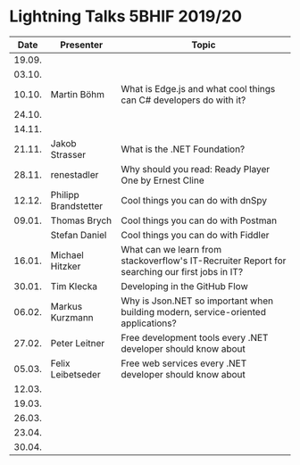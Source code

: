 # Lightning Talks 5BHIF 2019/20

|  Date  |      Presenter       |                               Topic                                |
| ------ | -------------------- | ------------------------------------------------------------------ |
| 19.09. |                      |                                                                    |
| 03.10. |                      |                                                                    |
| 10.10. | Martin Böhm          | What is Edge.js and what cool things can C# developers do with it? |
| 24.10. |                      |                                                                    |
| 14.11. |                      |                                                                    |
| 21.11. | Jakob Strasser       | What is the .NET Foundation?                                       |
| 28.11. | renestadler          | Why should you read: Ready Player One by Ernest Cline              |
| 12.12. | Philipp Brandstetter | Cool things you can do with dnSpy                                  |
| 09.01. | Thomas Brych         | Cool things you can do with Postman                                |
|        | Stefan Daniel        | Cool things you can do with Fiddler                                |
| 16.01. | Michael Hitzker      | What can we learn from stackoverflow's IT-Recruiter Report for searching our first jobs in IT? |
| 30.01. | Tim Klecka           | Developing in the GitHub Flow                                      |
| 06.02. | Markus Kurzmann      | Why is Json.NET so important when building modern, service-oriented applications?|
| 27.02. | Peter Leitner        | Free development tools every .NET developer should know about      |
| 05.03. | Felix Leibetseder    | Free web services every .NET developer should know about           |
| 12.03. |                      |                                                                    |
| 19.03. |                      |                                                                    |
| 26.03. |                      |                                                                    |
| 23.04. |                      |                                                                    |
| 30.04. |                      |                                                                    |

